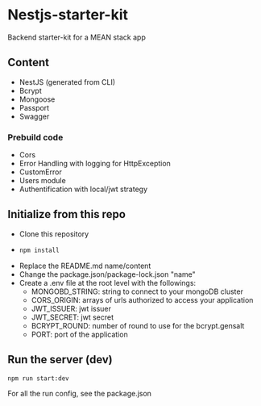 # Nestjs-starter-kit

Backend starter-kit for a MEAN stack app

## Content

- NestJS (generated from CLI)
- Bcrypt
- Mongoose
- Passport
- Swagger

### Prebuild code

- Cors
- Error Handling with logging for HttpException
- CustomError
- Users module
- Authentification with local/jwt strategy

## Initialize from this repo

- Clone this repository
- ```sh
  npm install
  ```
- Replace the README.md name/content
- Change the package.json/package-lock.json "name"
- Create a .env file at the root level with the followings:
  - MONGOBD_STRING: string to connect to your mongoDB cluster
  - CORS_ORIGIN: arrays of urls authorized to access your application
  - JWT_ISSUER: jwt issuer
  - JWT_SECRET: jwt secret
  - BCRYPT_ROUND: number of round to use for the bcrypt.gensalt
  - PORT: port of the application

## Run the server (dev)

```sh
npm run start:dev
```
For all the run config, see the package.json
